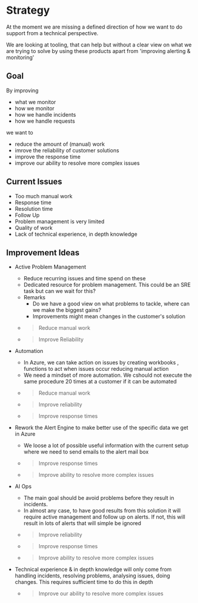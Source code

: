 # Strategy

At the moment we are missing a defined direction of how we want to do support from a technical perspective.

We are looking at tooling, that can help but without a clear view on what we are trying to solve by using these products apart from 'improving alerting & monitoring'

## Goal

By improving
- what we monitor
- how we monitor
- how we handle incidents
- how we handle requests

we want to
- reduce the amount of (manual) work
- imrove the reliability of customer solutions
- improve the response time
- improve our ability to resolve more complex issues

## Current Issues
- Too much manual work
- Response time
- Resolution time
- Follow Up
- Problem management is very limited
- Quality of work
- Lack of technical experience, in depth knowledge


## Improvement Ideas
- Active Problem Management
  - Reduce recurring issues and time spend on these
  - Dedicated resource for problem management. This could be an SRE task but can we wait for this?
  - Remarks
    - Do we have a good view on what problems to tackle, where can we make the biggest gains?
    - Improvements might mean changes in the customer's solution
  - > Reduce manual work
  - > Improve Reliability
  
- Automation
  - In Azure, we can take action on issues by creating workbooks , functions to act when issues occur reducing manual action
  - We need a mindset of more automation. We cshould not execute the same procedure 20 times at a customer if it can be automated
  - > Reduce manual work 
  - > Improve reliability 
  - > Improve response times 
  

- Rework the Alert Engine to make better use of the specific data we get in Azure
   - We loose a lot of possible useful information with the current setup where we need to send emails to the alert mail box
   - > Improve response times
   - > Improve ability to resolve more complex issues
- AI Ops
  - The main goal should be avoid problems before they result in incidents. 
  - In almost any case, to have good results from this solution it will require active management and follow up on alerts. If not, this will result in lots of alerts that will simple be ignored
  - > Improve reliability
  - > Improve response times
  - > Improve ability to resolve more complex issues
- Technical experience & in depth knowledge will only come from handling incidents, resolving problems, analysing issues, doing changes. This requires sufficient time to do this in depth
  - > Improve our ability to resolve more complex issues
  
